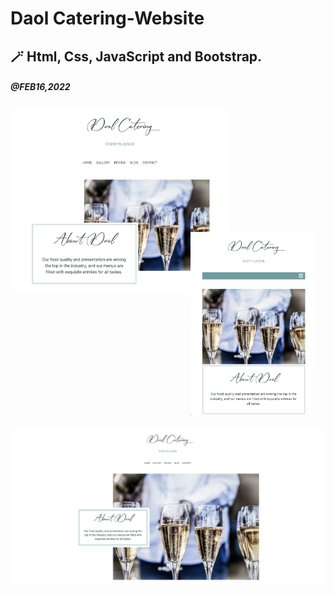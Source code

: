 # Daol Catering-Website

## 🪄 Html, Css, JavaScript and Bootstrap.

##### @FEB16,2022

<img src="./README_images/ScreenImg-2.png" style="margin: 0 auto; max-width: 350px">
<img src="./README_images/ScreenImg-3.png" style="display: flex; margin: -100px 288px; max-width: 200px">
<img src="./README_images/ScreenImg-1.png" style="display: inline-block; margin-top:120px;">
